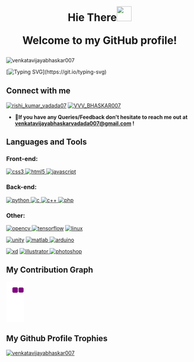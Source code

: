 <h1 align="center">Hie There<img src="https://c.tenor.com/SNL9_xhZl9oAAAAj/waving-hand-joypixels.gif" height="40" width="40"> <p>Welcome to my GitHub profile!</p></h1>

<p align="left"> <img src="https://komarev.com/ghpvc/?username=venkatavijayabhaskar007&label=Profile%20views&color=0e75b6&style=flat" alt="venkatavijayabhaskar007" /> </p>

[![Typing SVG](https://readme-typing-svg.herokuapp.com?font=verdana&color=%23FF6700&size=70&duration=3000&center=true&vCenter=true&multiline=true&width=2500&height=550&lines=Myself+Venkata+Vijaya+Bhaskar.;I'm+currently+Pursuing+B.tech+from+RGUKT-NUZVID.;I+have+kept+intrested+in+programming.;I+learn+new+technologies+to+keep+on+updating+myself.;I'm+currently+learning+Mern+stack+(Open+Source).;Ask+me+about+Html+CSS+Js+Python+and+C.;THANK+YOU+.+.+.)](https://git.io/typing-svg)

## Connect with me 

<p align="left">
<a href="https://instagram.com/rishi_kumar_vadada07" target="_new"><img align="center" src="https://cdn.worldvectorlogo.com/logos/instagram-2-1.svg" alt="rishi_kumar_vadada07" height="30" width="40" /></a>
<a href="https://www.hackerrank.com/VVV_BHASKAR007" target="_new"><img align="center" src="https://upload.wikimedia.org/wikipedia/commons/thumb/4/40/HackerRank_Icon-1000px.png/800px-HackerRank_Icon-1000px.png" alt="VVV_BHASKAR007" height="30" width="30" /></a>

* **💬If you have any Queries/Feedback don't hesitate to reach me out at <link> venkatavijayabhaskarvadada007@gmail.com </link>!**

</p>


## Languages and Tools


### Front-end:

<p align="left"> 
<a href="https://www.w3schools.com/w3css/" target="_blank"> <img src="https://cdn.worldvectorlogo.com/logos/css-3.svg" alt="css3" width="40" height="40"/> </a> 
<a href="https://www.w3schools.com/html/" target="_blank"> <img src="https://cdn.worldvectorlogo.com/logos/html-1.svg" alt="html5" width="40" height="40"/> </a> 
<a href="https://www.w3schools.com/js/" target="_blank"> <img src="https://cdn.worldvectorlogo.com/logos/logo-javascript.svg" alt="javascript" width="40" height="40"/> </a> 

  
  
  
### Back-end: 


<a href="https://www.python.org" target="_blank" > <img src="https://cdn.worldvectorlogo.com/logos/python-5.svg" alt="python" width="40" height="40"/> </a>
<a href="https://www.cprogramming.com/" target="_new"> <img src="https://cdn.worldvectorlogo.com/logos/c-1.svg" alt="c" width="40" height="40"/> </a> 
<a href="https://www.cprogramming.com/" target="_new"> <img src="https://cdn.worldvectorlogo.com/logos/c.svg" alt="c++" width="40" height="40"/> </a> 
<a href="https://www.php.net" target="_blank"> <img src="https://cdn.worldvectorlogo.com/logos/php-1.svg" alt="php" width="40" height="40"/> </a>                   



### Other:

<a href="https://opencv.org/" target="_blank" > <img src="https://upload.wikimedia.org/wikipedia/commons/thumb/3/32/OpenCV_Logo_with_text_svg_version.svg/487px-OpenCV_Logo_with_text_svg_version.svg.png?20130608172504" alt="opencv" width="40" height="40"/> </a> 
<a href="https://www.tensorflow.org" target="_blank"><img src="https://cdn.worldvectorlogo.com/logos/tensorflow-2.svg" alt="tensorflow" width="40" height="40"/></a>
<a href="https://www.linux.org/" target="_blank"> <img src="https://cdn.worldvectorlogo.com/logos/linux-tux-1.svg" alt="linux" width="40" height="40"/> </a>
<p>
<a href="https://unity.com/" target="_blank" > <img src="https://cdn.worldvectorlogo.com/logos/unity-69.svg" alt="unity" width="40" height="40"/></a>               
<a href="https://www.mathworks.com/" target="_blank"> <img src="https://upload.wikimedia.org/wikipedia/commons/thumb/2/21/Matlab_Logo.png/667px-Matlab_Logo.png" alt="matlab" width="40" height="40"/> </a> 
<a href="https://www.arduino.cc/" target="blank"> <img src="https://cdn.worldvectorlogo.com/logos/arduino-1.svg" alt="arduino" width="40" height="40"/> </a>
</p>
<p>
<a href="https://www.adobe.com/products/xd.html" target="_blank"><img src="https://cdn.worldvectorlogo.com/logos/adobe-xd.svg" alt="xd" width="40" height="40"/></a> 
<a href="https://helpx.adobe.com/in/illustrator/tutorials.html" target="_blank"> <img src="https://cdn.worldvectorlogo.com/logos/adobe-illustrator-cc-2019.svg" alt="illustrator" width="40" height="40"/> </a> 
<a href="https://www.photoshop.com/en" target="_blank"><img src="https://cdn.worldvectorlogo.com/logos/photoshop-cc-6.svg" alt="photoshop"width="40"height="40"/></a> 
 
</p>
</p>


## My Contribution Graph


![snake gif](https://github.com/VenkataVijayaBhaskar007/VenkataVijayaBhaskar007/blob/output/github-contribution-grid-snake.gif)



## My Github Profile Trophies


<p align="left"> <a href="https://github.com/ryo-ma/github-profile-trophy"><img src="https://github-profile-trophy.vercel.app/?username=venkatavijayabhaskar007" alt="venkatavijayabhaskar007" /></a> </p>
